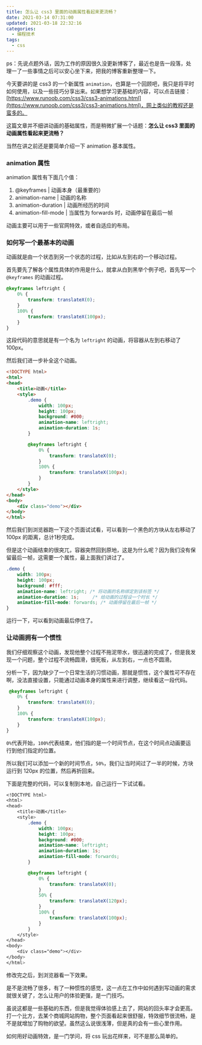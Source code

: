 ```yaml
---
title: 怎么让 css3 里面的动画属性看起来更流畅？
date: 2021-03-14 07:31:00
updated: 2021-03-18 22:32:16
categories: 
  - 编程技术
tags: 
  - css
---
```




ps：先说点题外话，因为工作的原因很久没更新博客了，最近也是告一段落，处理一了一些事情之后可以安心坐下来，把我的博客重新整理一下。

今天要讲的是 css3 的一个新属性 `animation`，也算是一个回顾吧，我只是将平时如何使用，以及一些技巧分享出来。如果想学习更基础的内容，可以点击链接：[https://www.runoob.com/css3/css3-animations.html](https://www.runoob.com/css3/css3-animations.html)，网上类似的教程还是蛮多的。

这篇文章并不细讲动画的基础属性，而是稍微扩展一个话题：**怎么让 css3 里面的动画属性看起来更流畅？**

当然在讲之前还是要简单介绍一下 animation 基本属性。

### animation 属性

animation 属性有下面几个值：

1. @keyframes | 动画本身（最重要的）
2. animation-name | 动画的名称
3. animation-duration | 动画所经历的时间
4. animation-fill-mode | 当属性为 forwards 时，动画停留在最后一帧

动画主要可以用于一些官网特效，或者自适应的布局。

### 如何写一个最基本的动画

动画就是由一个状态到另一个状态的过程，比如从左到右的一个移动过程。

首先要先了解各个属性具体的作用是什么，就拿从白到黑举个例子吧，首先写一个 `@keyframes` 的动画过程。

```css
@keyframes leftright {
    0% {
        transform: translateX(0);
    }
    100% {
        transform: translateX(100px);
    }
}
```

这段代码的意思就是有一个名为 `leftright` 的动画，将容器从左到右移动了 100px。

然后我们进一步补全这个动画。

```html
<!DOCTYPE html>
<html>
<head>
    <title>动画</title>
    <style>
        .demo {
            width: 100px;
            height: 100px;
            background: #000;
            animation-name: leftright;
            animation-duration: 1s;
        }

        @keyframes leftright {
            0% {
                transform: translateX(0);
            }
            100% {
                transform: translateX(100px);
            }
        }
    </style>
</head>
<body>
    <div class="demo"></div>
</body>
</html>
```

然后我们到浏览器跑一下这个页面试试看，可以看到一个黑色的方块从左右移动了 100px 的距离，总计1秒完成。

但是这个动画结束的很突兀，容器突然回到原地，这是为什么呢？因为我们没有保留最后一帧，这需要一个属性，最上面我们讲过了。

```css
.demo {
    width: 100px;
    height: 100px;
    background: #fff;
    animation-name: leftright; /* 将动画的名称绑定到该标签 */
    animation-duration: 1s;     /* 给动画的过程设一个时长 */
    animation-fill-mode: forwards; /* 动画停留在最后一帧 */
}
```

运行一下，可以看到动画最后停住了。

### 让动画拥有一个惯性

我们仔细观察这个动画，发现他整个过程不拖泥带水，很迅速的完成了，但是我发现一个问题，整个过程不流畅圆滑，很死板，从左到右，一点也不圆滑。

分析一下，因为缺少了一个日常生活的习惯动画，那就是惯性，这个属性可不存在啊，没法直接设置，只能通过动画本身的属性来进行调整，继续看这一段代码。

```css
 @keyframes leftright {
    0% {
        transform: translateX(0);
    }
    100% {
        transform: translateX(100px);
    }
}
```

`0%`代表开始，`100%`代表结束，他们指的是一个时间节点，在这个时间点动画要运行到他们指定的位置。

所以我们可以添加一个新的时间节点，`50%`，我们让当时间过了一半的时候，方块运行到 120px 的位置，然后再折回来。

下面是完整的代码，可以复制到本地，自己运行一下试试看。

```css
<!DOCTYPE html>
<html>
<head>
    <title>动画</title>
    <style>
        .demo {
            width: 100px;
            height: 100px;
            background: #000;
            animation-name: leftright;
            animation-duration: 1s;
            animation-fill-mode: forwards;
        }

        @keyframes leftright {
            0% {
                transform: translateX(0);
            }
            50% {
                transform: translateX(120px);
            }
            100% {
                transform: translateX(100px);
            }
        }
    </style>
</head>
<body>
    <div class="demo"></div>
</body>
</html>
```

修改完之后，到浏览器看一下效果。

是不是流畅了很多，有了一种惯性的感觉，这一点在工作中如何遇到写动画的需求就很关键了，怎么让用户的体验更强，是一门技巧。

虽说这都是一些基础的东西，但是我觉得体验感上去了，网站的回头率才会更高。打一个比方，去某个商城网站购物，整个页面看起来很舒服，特效细节很流畅，是不是就增加了购物的欲望。虽然这么说很浅薄，但是真的会有一些心里作用。

如何用好动画特效，是一门学问，将 css 玩出花样来，可不是那么简单的。
